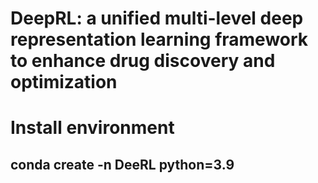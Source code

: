# DeepRL: a unified multi-level deep representation learning framework to enhance drug discovery and optimization
# Install environment
## conda create -n DeeRL python=3.9

